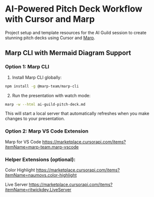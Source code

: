 # AI-Powered Pitch Deck Workflow with Cursor and Marp

Project setup and template resources for the AI Guild session to create stunning pitch decks using Cursor and [Marp](https://marp.app/).

## Marp CLI with Mermaid Diagram Support

### Option 1: Marp CLI

1. Install Marp CLI globally:

```bash
npm install -g @marp-team/marp-cli
```

2. Run the presentation with watch mode:

```bash
marp -w --html ai-guild-pitch-deck.md
```

This will start a local server that automatically refreshes when you make changes to your presentation.

### Option 2: Marp VS Code Extension

Marp for VS Code
https://marketplace.cursorapi.com/items?itemName=marp-team.marp-vscode

### Helper Extensions (optional):

Color Highlight
https://marketplace.cursorapi.com/items?itemName=naumovs.color-highlight

Live Server
https://marketplace.cursorapi.com/items?itemName=ritwickdey.LiveServer
